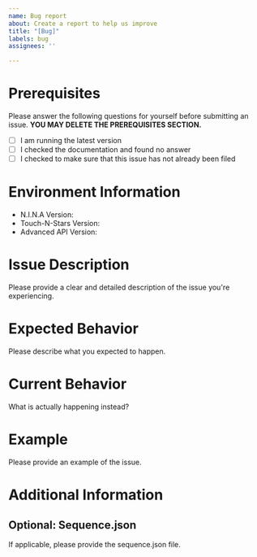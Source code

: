 ```yaml
---
name: Bug report
about: Create a report to help us improve
title: "[Bug]"
labels: bug
assignees: ''

---
```


# Prerequisites

Please answer the following questions for yourself before submitting an issue. **YOU MAY DELETE THE PREREQUISITES SECTION.**

- [ ] I am running the latest version
- [ ] I checked the documentation and found no answer
- [ ] I checked to make sure that this issue has not already been filed

# Environment Information

* N.I.N.A Version:
* Touch-N-Stars Version:
* Advanced API Version:

# Issue Description

Please provide a clear and detailed description of the issue you're experiencing.

# Expected Behavior

Please describe what you expected to happen.

# Current Behavior

What is actually happening instead?

# Example

Please provide an example of the issue.

# Additional Information

## Optional: Sequence.json

If applicable, please provide the sequence.json file.
